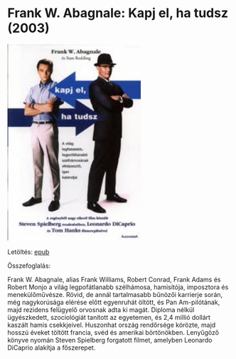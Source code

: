 # <a name="id_669">Frank W. Abagnale: Kapj el, ha tudsz (2003)</a>
<img src="https://github.com/BercziSandor/calibre_lib/raw/main/Frank%20W.%20Abagnale/Kapj%20el%2C%20ha%20tudsz%20%28669%29/cover.jpg" alt="cover" width="300"/>

Letöltés: [epub](https://github.com/BercziSandor/calibre_lib/raw/main/Frank%20W.%20Abagnale/Kapj%20el%2C%20ha%20tudsz%20%28669%29/Kapj%20el%2C%20ha%20tudsz%20-%20Frank%20W.%20Abagnale.epub)

Összefoglalás:
<div>
<p>Frank W. Abagnale, alias Frank Williams, Robert Conrad, Frank Adams és Robert Monjo a világ legpofátlanabb szélhámosa, hamisítója, imposztora és menekülőművésze. Rövid, de annál tartalmasabb bűnözői karrierje során, még nagykorúsága elérése előtt egyenruhát öltött, és Pan Am-pilótának, majd rezidens felügyelő orvosnak adta ki magát. Diploma nélkül ügyészkedett, szociológiát tanított az egyetemen, és 2,4 millió dollárt kaszált hamis csekkjeivel. Huszonhat ország rendőrsége körözte, majd hosszú éveket töltött francia, svéd és amerikai börtönökben. Lenyűgöző könyve nyomán Steven Spielberg forgatott filmet, amelyben Leonardo DiCaprio alakítja a főszerepet.</p></div>

